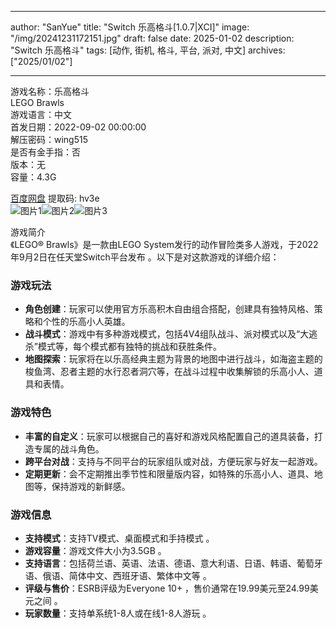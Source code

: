
---
author: "SanYue"
title: "Switch 乐高格斗[1.0.7|XCI]"
image: "/img/20241231172151.jpg"
draft: false
date: 2025-01-02
description: "Switch 乐高格斗"
tags: [动作, 街机, 格斗, 平台, 派对, 中文]
archives: ["2025/01/02"]

---

游戏名称：乐高格斗   
LEGO Brawls    
游戏语言：中文  
首发日期：2022-09-02 00:00:00  
解压密码：wing515  
是否有金手指：否  
版本：无   
容量：4.3G

[百度网盘](https://pan.baidu.com/s/1UF71r4UevpW8W3f5Pmz_5Q) 提取码: hv3e  
![图片1](/img/fe779e.jpg)![图片2](/img/ae1ee1.jpg)![图片3](/img/40191e.jpg)  

游戏简介  
《LEGO® Brawls》是一款由LEGO System发行的动作冒险类多人游戏，于2022年9月2日在任天堂Switch平台发布 。以下是对这款游戏的详细介绍：

### 游戏玩法
- **角色创建**：玩家可以使用官方乐高积木自由组合搭配，创建具有独特风格、策略和个性的乐高小人英雄。
- **战斗模式**：游戏中有多种游戏模式，包括4V4组队战斗、派对模式以及“大逃杀”模式等，每个模式都有独特的挑战和获胜条件。
- **地图探索**：玩家将在以乐高经典主题为背景的地图中进行战斗，如海盗主题的梭鱼湾、忍者主题的水行忍者洞穴等，在战斗过程中收集解锁的乐高小人、道具和表情。

### 游戏特色
- **丰富的自定义**：玩家可以根据自己的喜好和游戏风格配置自己的道具装备，打造专属的战斗角色。
- **跨平台对战**：支持与不同平台的玩家组队或对战，方便玩家与好友一起游戏。
- **定期更新**：会不定期推出季节性和限量版内容，如特殊的乐高小人、道具、地图等，保持游戏的新鲜感。

### 游戏信息
- **支持模式**：支持TV模式、桌面模式和手持模式 。
- **游戏容量**：游戏文件大小为3.5GB 。
- **支持语言**：包括荷兰语、英语、法语、德语、意大利语、日语、韩语、葡萄牙语、俄语、简体中文、西班牙语、繁体中文等 。
- **评级与售价**：ESRB评级为Everyone 10+ ，售价通常在19.99美元至24.99美元之间 。
- **玩家数量**：支持单系统1-8人或在线1-8人游玩 。
